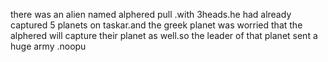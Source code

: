 there was an alien named alphered pull .with 3heads.he had already captured 5 planets on taskar.and the greek planet was worried that the alphered will capture their planet as well.so the leader of that planet sent a huge army .noopu
